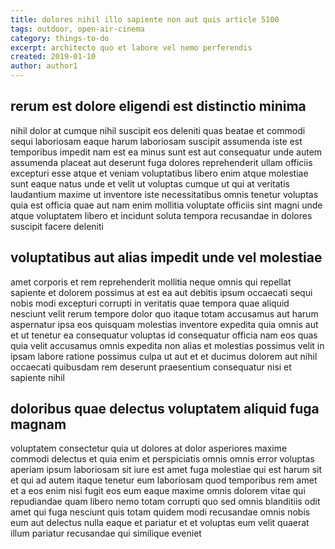 ```yaml
---
title: dolores nihil illo sapiente non aut quis article 5100
tags: outdoor, open-air-cinema
category: things-to-do
excerpt: architecto quo et labore vel nemo perferendis
created: 2019-01-10
author: author1
---
```


## rerum est dolore eligendi est distinctio minima

nihil dolor at cumque nihil suscipit eos deleniti quas beatae et commodi sequi laboriosam eaque harum laboriosam suscipit assumenda iste est temporibus impedit nam est ea minus sunt est aut consequatur unde autem assumenda placeat aut deserunt fuga dolores reprehenderit ullam officiis excepturi esse atque et veniam voluptatibus libero enim atque molestiae sunt eaque natus unde et velit ut voluptas cumque ut qui at veritatis laudantium maxime ut inventore iste necessitatibus omnis tenetur voluptas quia est officia quae aut nam enim mollitia voluptate officiis sint magni unde atque voluptatem libero et incidunt soluta tempora recusandae in dolores suscipit facere deleniti

## voluptatibus aut alias impedit unde vel molestiae

amet corporis et rem reprehenderit mollitia neque omnis qui repellat sapiente et dolorem possimus at est ea aut debitis ipsum occaecati sequi nobis modi excepturi corrupti in veritatis quae tempora quae aliquid nesciunt velit rerum tempore dolor quo itaque totam accusamus aut harum aspernatur ipsa eos quisquam molestias inventore expedita quia omnis aut et ut tenetur ea consequatur voluptas id consequatur officia nam eos quas quia velit accusamus omnis expedita non alias et molestias possimus velit in ipsam labore ratione possimus culpa ut aut et et ducimus dolorem aut nihil occaecati quibusdam rem deserunt praesentium consequatur nisi et sapiente nihil

## doloribus quae delectus voluptatem aliquid fuga magnam

voluptatem consectetur quia ut dolores at dolor asperiores maxime commodi delectus et quia enim et perspiciatis omnis omnis error voluptas aperiam ipsum laboriosam sit iure est amet fuga molestiae qui est harum sit et qui ad autem itaque tenetur eum laboriosam quod temporibus rem amet et a eos enim nisi fugit eos eum eaque maxime omnis dolorem vitae qui repudiandae quam libero nemo totam corrupti quo sed omnis blanditiis odit amet qui fuga nesciunt quis totam quidem modi recusandae omnis nobis eum aut delectus nulla eaque et pariatur et et voluptas eum velit quaerat illum pariatur recusandae qui similique eveniet
